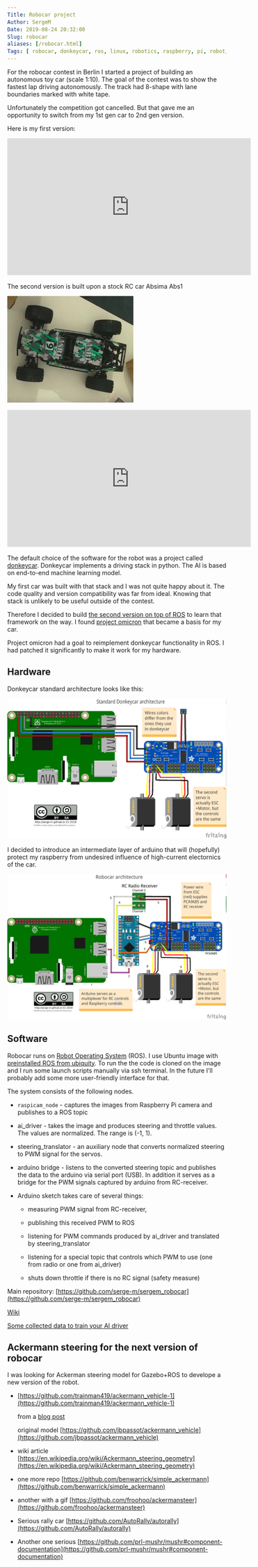 ```yaml
---
Title: Robocar project
Author: SergeM
Date: 2019-08-24 20:32:00
Slug: robocar
aliases: [/robocar.html]
Tags: [ robocar, donkeycar, ros, linux, robotics, raspberry, pi, robot, ]
---
```





For the robocar contest in Berlin I started a project of building an autonomous toy car (scale 1:10). The goal of the contest was to show the fastest lap driving autonomously. The track had 8-shape with lane boundaries marked with white tape.

Unfortunately the competition got cancelled. But that gave me an opportunity to switch from my 1st gen car to 2nd gen version.

Here is my first version:

<iframe width="560" height="315" src="https://www.youtube.com/embed/DsQgaF0_wzY" frameborder="0" allow="accelerometer; autoplay; encrypted-media; gyroscope; picture-in-picture" allowfullscreen></iframe>


The second version is built upon a stock RC car Absima Abs1

![Robocar RC car base](/media/2019-09-robocar/absima_abs1_unpacked.jpg)

<iframe width="560" height="315" src="https://www.youtube.com/embed/xK2RTwvaCCo" frameborder="0" allow="accelerometer; autoplay; encrypted-media; gyroscope; picture-in-picture" allowfullscreen></iframe>


The default choice of the software for the robot was a project called [donkeycar](https://github.com/autorope/donkeycar). Donkeycar implements a driving stack in python. The AI is based on end-to-end machine learning model.

My first car was built with that stack and I was not quite happy about it. The code quality and version compatibility was far from ideal. Knowing that stack is unlikely to be useful outside of the contest.

Therefore I decided to build [the second version on top of ROS](https://github.com/serge-m/sergem_robocar) to learn that framework on the way. I found [project omicron](https://github.com/project-omicron) that became a basis for my car.

Project omicron had a goal to reimplement donkeycar functionality in ROS. 
I had patched it significantly to make it work for my hardware.


## Hardware
Donkeycar standard architecture looks like this:

![Donkeycar standard architecture](/media/2019-09-robocar/architecture_donkeycar_bb.png)

I decided to introduce an intermediate layer of arduino that will (hopefully) protect my raspberry from undesired influence of high-current electornics of the car.

![sergem robocar architecture with arduino](/media/2019-09-robocar/architecture_robocar_bb.png)


## Software 

Robocar runs on [Robot Operating System](https://www.ros.org/) (ROS). 
I use Ubuntu image with [preinstalled ROS from ubiquity](https://downloads.ubiquityrobotics.com/pi.html).
To run the the code is cloned on the image and I run some launch scripts manually via ssh terminal.
In the future I'll probably add some more user-friendly interface for that.


The system consists of the following nodes.

* `raspicam_node` - captures the images from Raspberry Pi camera and publishes to a ROS topic

* ai_driver - takes the image and produces steering and throttle values. The values are normalized. The range is (-1, 1).

* steering_translator - an auxiliary node that converts normalized steering to PWM signal for the servos.

* arduino bridge - listens to the converted steering topic and publishes the data to the arduino via serial port (USB). In addition it serves as a bridge for the PWM signals captured by arduino from RC-receiver.

* Arduino sketch takes care of several things:

    * measuring PWM signal from RC-receiver, 

    * publishing this received PWM to ROS
  
    * listening for PWM commands produced by ai_driver and translated by steering_translator
  
    * listening for a special topic that controls which PWM to use (one from radio or one from ai_driver)
  
    * shuts down throttle if there is no RC signal (safety measure)


Main repository: [https://github.com/serge-m/sergem_robocar](https://github.com/serge-m/sergem_robocar)

[Wiki](https://github.com/serge-m/sergem_robocar/wiki/)

[Some collected data to train your AI driver](https://github.com/serge-m/sergem_robocar/wiki/Training-AI-driver)



## Ackermann steering for the next version of robocar



I was looking for Ackerman steering model for Gazebo+ROS to develope a new version of the robot.
* [https://github.com/trainman419/ackermann_vehicle-1](https://github.com/trainman419/ackermann_vehicle-1)
  
  from a [blog post](http://ros-developer.com/2017/11/09/ackermann-steering-car-robot-model-with-simulation-in-gazebo/)

  original model   [https://github.com/jbpassot/ackermann_vehicle](https://github.com/jbpassot/ackermann_vehicle)

* wiki article [https://en.wikipedia.org/wiki/Ackermann_steering_geometry](https://en.wikipedia.org/wiki/Ackermann_steering_geometry)

* one more repo [https://github.com/benwarrick/simple_ackermann](https://github.com/benwarrick/simple_ackermann)

* another with a gif [https://github.com/froohoo/ackermansteer](https://github.com/froohoo/ackermansteer)

* Serious rally car [https://github.com/AutoRally/autorally](https://github.com/AutoRally/autorally)

* Another one serious [https://github.com/prl-mushr/mushr#component-documentation](https://github.com/prl-mushr/mushr#component-documentation)


